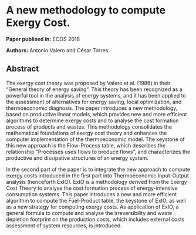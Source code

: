 # A new methodology to compute Exergy Cost.


**Paper publised in:** ECOS 2018
 
**Authors:** Antonio Valero and César Torres

## Abstract

The exergy cost theory was proposed by Valero et al. (1986) in their “General theory of energy saving”. This theory
has been recognized as a powerful tool in the analysis of energy systems, and it has been applied to the assessment
of alternatives for energy saving, local optimization, and thermoeconomic diagnosis. The paper introduces a new
methodology, based on productive linear models, which provides new and more efficient algorithms to determine
exergy costs and to analyse the cost formation process of products and wastes. This methodology consolidates the
mathematical foundations of exergy cost theory and enhances the computer implementation of the thermoeconomic
model. The keystone of this new approach is the Flow-Process table, which describes the relationship “Processes
uses flows to produce flows”, and characterizes the productive and dissipative structures of an energy system.

In the second part of the paper is to integrate the new approach to compute exergy costs introduced in
the first part into Thermoeconomic Input-Output analysis (henceforth ExIO). ExIO is a methodology derived from the
Exergy Cost Theory to analyse the cost formation process of energy-intensive consumption systems. This paper
introduces a new and more efficient algorithm to compute the Fuel-Product table, the keystone of ExIO, as well as
a new strategy for computing exergy costs. As application of ExIO, a general formula to compute and analyse the
irreversibility and waste depletion footprint on the production costs, which includes external costs assessment of
system resources, is introduced.
